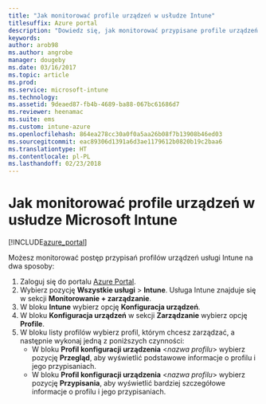 ```yaml
---
title: "Jak monitorować profile urządzeń w usłudze Intune"
titlesuffix: Azure portal
description: "Dowiedz się, jak monitorować przypisane profile urządzeń w usłudze Intune."
keywords: 
author: arob98
ms.author: angrobe
manager: dougeby
ms.date: 03/16/2017
ms.topic: article
ms.prod: 
ms.service: microsoft-intune
ms.technology: 
ms.assetid: 9deaed87-fb4b-4689-ba88-067bc61686d7
ms.reviewer: heenamac
ms.suite: ems
ms.custom: intune-azure
ms.openlocfilehash: 864ea278cc30a0f0a5aa26b08f7b13908b46ed03
ms.sourcegitcommit: eac89306d1391a6d3ae1179612b0820b19c2baa6
ms.translationtype: HT
ms.contentlocale: pl-PL
ms.lasthandoff: 02/23/2018
---
```

# <a name="how-to-monitor-device-profiles-in-microsoft-intune"></a>Jak monitorować profile urządzeń w usłudze Microsoft Intune

[!INCLUDE[azure_portal](./includes/azure_portal.md)]

Możesz monitorować postęp przypisań profilów urządzeń usługi Intune na dwa sposoby:


1. Zaloguj się do portalu [Azure Portal](https://portal.azure.com).
2. Wybierz pozycję **Wszystkie usługi** > **Intune**. Usługa Intune znajduje się w sekcji **Monitorowanie + zarządzanie**.
3. W bloku **Intune** wybierz opcję **Konfiguracja urządzeń**.
2. W bloku **Konfiguracja urządzeń** w sekcji **Zarządzanie** wybierz opcję **Profile**.
2. W bloku listy profilów wybierz profil, którym chcesz zarządzać, a następnie wykonaj jedną z poniższych czynności:
    - W bloku **Profil konfiguracji urządzenia** <*nazwa profilu*>  wybierz pozycję **Przegląd**, aby wyświetlić podstawowe informacje o profilu i jego przypisaniach.
    - W bloku **Profil konfiguracji urządzenia** <*nazwa profilu*>  wybierz pozycję **Przypisania**, aby wyświetlić bardziej szczegółowe informacje o profilu i jego przypisaniach.

